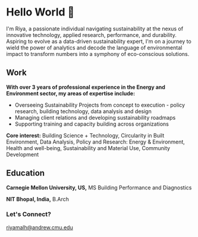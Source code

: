 # Hello World 👋

I'm Riya, a passionate individual navigating sustainability at the nexus of innovative technology, applied research, performance, and durability. Aspiring to evolve as a data-driven sustainability expert, I'm on a journey to wield the power of analytics and decode the language of environmental impact to transform numbers into a symphony of eco-conscious solutions.

## Work
**With over 3 years of professional experience in the Energy and Environment sector, my areas of expertise include:**
- Overseeing Sustainability Projects from concept to execution - policy research, building technology, data analysis and design
- Managing client relations and developing sustainability roadmaps
- Supporting training and capacity building across organizations

**Core interest:** Building Science + Technology, Circularity in Built Environment, Data Analysis, Policy and Research: Energy & Environment, Health and well-being, Sustainability and Material Use, Community Development

## Education
**Carnegie Mellon University, US,** MS Building Performance and Diagnostics

**NIT Bhopal, India,** B.Arch

### Let's Connect?
riyamalh@andrew.cmu.edu
